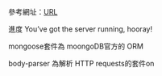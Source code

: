 參考網址：[URL](https://hackernoon.com/restful-api-design-with-node-js-26ccf66eab09)

進度 You’ve got the server running, hooray!

mongoose套件為 moongoDB官方的 ORM

body-parser 為解析 HTTP requests的套件on